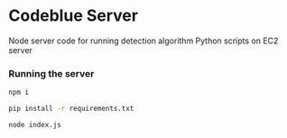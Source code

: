 # Codeblue Server

Node server code for running detection algorithm Python scripts on EC2 server

### Running the server
```bash
npm i

pip install -r requirements.txt

node index.js
```
